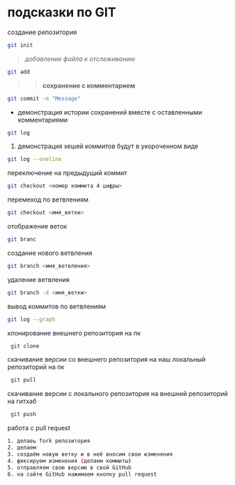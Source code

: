 # подсказки по GIT

создание репозитория 
```sh
git init
```

> *добавление файла к отслеживанию*
```sh 
git add
```

>> **сохранение с комментарием** 
```sh
git commit -m "Message"
```

* демонстрация истории сохранений вместе с оставленными комментариями
```sh
git log
```

1. демонстрация хешей коммитов будут в укороченном виде
```sh
git log --oneline
```
переключение на предыдущий коммит
```sh
git checkout <номер коммита 4 цифры>
```
перемеход по ветвлениям
```sh
git checkout <имя_ветки>
```
отображение веток
```sh
git branc
```
создание нового ветвления
```sh
git branch <имя_ветвления>
```
удаление ветвления
```sh
git branch -d <имя_ветки>
```
вывод коммитов по ветвлениям
```sh
git log --graph
```
клонирование внешнего репозитория на пк
```sh
 git clone
 ```
скачивание версии со внешнего репозитория на наш локальный репозиторий на пк
```sh
 git pull
 ```
 скачивание версии с локального репозитория на внешний репозиторий на гитхаб
```sh
 git push
 ```
работа с pull request
```sh
1. делаеь fork репозитория
2. делаем 
3. создаём новую ветку и в неё вносим свои изменения
4. фиксируем изменения (делаем коммиты)
5. отправляем свою версию в свой GitHub
6. на сайте GitHub нажимаем кнопку pull request
 ```
